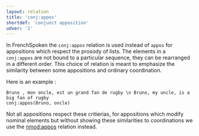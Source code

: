 ```yaml
---
layout: relation
title: 'conj:appos'
shortdef: 'conjunct apposition'
udver: '2'
---
```


In FrenchSpoken the `conj:appos` relation is used instead of `appos` for appositions which respect the prosody of lists. The elements in a `conj:appos` are not bound to a particular sequence, they can be rearranged in a different order. This choice of relation is meant to emphasize the similarity between some appositions and ordinary coordination.

Here is an example :

~~~ sdparse
Bruno , mon oncle, est un grand fan de rugby \n Bruno, my uncle, is a big fan of rugby
conj:appos(Bruno, oncle)
~~~


Not all appositions respect these critierias, for appositions which modify nominal elements but without showing these similarities to coordinations we use the [nmod:appos]() relation instead.
